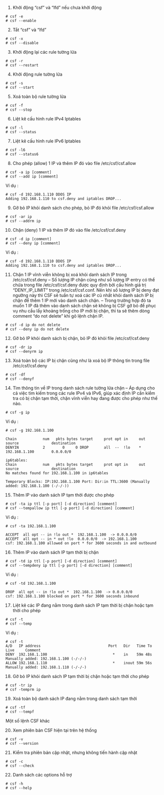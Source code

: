 1. Khởi động “csf” và “lfd” nếu chưa khởi động
```
# csf -e
# csf --enable
```

2. Tắt “csf” và “lfd”
```
# csf -x
# csf --disable
```
3. Khởi động lại các rule tường lửa
```
# csf -r
# csf --restart
```
4. Khởi động rule tường lửa
```
# csf -s
# csf --start
```
5. Xoá toàn bộ rule tường lửa
```
# csf -f
# csf --stop
```
6. Liệt kê cấu hình rule IPv4 Iptables
```
# csf -l
# csf --status
```
7. Liệt kê cấu hình rule IPv6 Iptables
```
# csf -l6
# csf --status6
```
8. Cho phép (allow) 1 IP và thêm IP đó vào file /etc/csf/csf.allow
```
# csf -a ip [comment]
# csf --add ip [comment]
```
Ví dụ :
```
# csf -d 192.168.1.110 DDOS IP
Adding 192.168.1.110 to csf.deny and iptables DROP...
```

9. Gỡ bỏ IP khỏi danh sách cho phép, bỏ IP đó khỏi file /etc/csf/csf.allow
```
# csf -ar ip
# csf --addrm ip
```

10. Chặn (deny) 1 IP và thêm IP đó vào file /etc/csf/csf.deny
```
# csf -d ip [comment]
# csf --deny ip [comment]
```

Ví dụ :
```
# csf -d 192.168.1.110 DDOS IP
Adding 192.168.1.110 to csf.deny and iptables DROP...
```

11. Chặn 1 IP vĩnh viễn không bị xoá khỏi danh sách IP trong /etc/csf/csf.deny
– Số lượng IP chặn cũng như số lượng IP entry có thể chứa trong file /etc/csf/csf.deny được quy định bởi cấu hình giá trị “DENY_IP_LIMIT” trong /etc/csf/csf.conf. Nên khi số lượng IP bị deny đạt ngưỡng này thì CSF sẽ tuần tự xoá các IP cũ nhất khỏi danh sách IP bị chặn để thêm 1 IP mới vào danh sách chặn.
– Trong trường hợp đó ta muốn 1 IP đã thêm vào danh sách chặn sẽ không bị CSF gỡ bỏ để phục vụ nhu cầu lấy khoảng trống cho IP mới bị chặn, thì ta sẽ thêm dòng comment “do not delete” khi gõ lệnh chặn IP.
```
# csf -d ip do not delete
# csf --deny ip do not delete
```

12. Gỡ bỏ IP khỏi danh sách bị chặn, bỏ IP đó khỏi file /etc/csf/csf.deny
```
# csf -dr ip
# csf --denyrm ip
```

13. Xoá toàn bộ các IP bị chặn cũng như là xoá bộ IP thông tin trong file /etc/csf/csf.deny
```
# csf -df
# csf --denyf
```

14. Tìm thông tin về IP trong danh sách rule tường lửa chặn
– Áp dụng cho cả việc tìm kiếm trong các rule IPv4 và IPv6, giúp xác định IP cần kiểm tra có bị chặn tạm thời, chặn vĩnh viễn hay đang được cho phép như thế nào.
```
# csf -g ip
```
Ví dụ :
```
# csf -g 192.168.1.100
```
```
Chain            num   pkts bytes target     prot opt in     out     source               destination         
DENYIN           2        0     0 DROP       all  --  !lo    *       192.168.1.100        0.0.0.0/0           

ip6tables:
Chain            num   pkts bytes target     prot opt in     out     source               destination         
No matches found for 192.168.1.100 in ip6tables

Temporary Blocks: IP:192.168.1.100 Port: Dir:in TTL:3600 (Manually added: 192.168.1.100 (-/-/-))
```

15. Thêm IP vào danh sách IP tạm thời được cho phép
```
# csf -ta ip ttl [-p port] [-d direction] [comment]
# csf --tempallow ip ttl [-p port] [-d direction] [comment]
```

Ví dụ :
```
# csf -ta 192.168.1.100

ACCEPT  all opt -- in !lo out *  192.168.1.100  -> 0.0.0.0/0
ACCEPT  all opt -- in * out !lo  0.0.0.0/0  -> 192.168.1.100
csf: 192.168.1.100 allowed on port * for 3600 seconds in and outbound
```

16. Thêm IP vào danh sách IP tạm thời bị chặn
```
# csf -td ip ttl [-p port] [-d direction] [comment]
# csf --tempdeny ip ttl [-p port] [-d direction] [comment]
```

Ví dụ :
```
# csf -td 192.168.1.100
```
```
DROP  all opt -- in !lo out *  192.168.1.100  -> 0.0.0.0/0
csf: 192.168.1.100 blocked on port * for 3600 seconds inbound
```

17. Liệt kê các IP đang nằm trong danh sách IP tạm thời bị chặn hoặc tạm thời cho phép
```
# csf -t 
# csf --temp
```

Ví dụ :
```
# csf -t
A/D   IP address                               Port   Dir   Time To Live     Comment
DENY  192.168.1.100                              *    in    59m 48s          Manually added: 192.168.1.100 (-/-/-)
ALLOW 192.168.1.110                              *    inout 59m 56s          Manually added: 192.168.1.110 (-/-/-)
```

18. Gỡ bỏ IP khỏi danh sách IP tạm thời bị chặn hoặc tạm thời cho phép
```
# csf -tr ip
# csf -temprm ip
```

19. Xoá toàn bộ danh sách IP đang nằm trong danh sách tạm thời
```
# csf -tf
# csf --tempf
```

Một số lệnh CSF khác

20. Xem phiên bản CSF hiện tại trên hệ thống
```
# csf -v
# csf --version
```

21. Kiểm tra phiên bản cập nhật, nhưng không tiến hành cập nhật
```
# csf -c
# csf --check
```

22. Danh sách các options hỗ trợ
```
# csf -h
# csf --help
 ```
